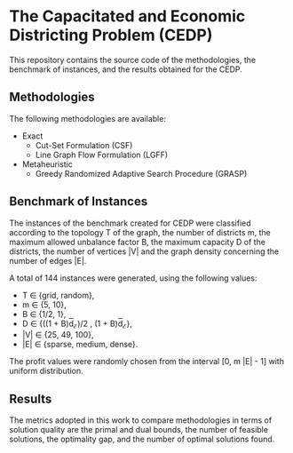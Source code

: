 # The Capacitated and Economic Districting Problem (CEDP)

This repository contains the source code of the methodologies, the benchmark of instances, and the results obtained for the CEDP.

## Methodologies

The following methodologies are available:

* Exact
  - Cut-Set Formulation (CSF)
  - Line Graph Flow Formulation (LGFF)
* Metaheuristic
  - Greedy Randomized Adaptive Search Procedure (GRASP)

## Benchmark of Instances

The instances of the benchmark created for CEDP were classified according to the topology T of the graph, the number of districts m, the maximum allowed unbalance factor B, the maximum capacity D of the districts, the number of vertices |V| and the graph density concerning the number of edges |E|.

A total of 144 instances were generated, using the following values: 
* T ∈ {grid, random},
* m ∈ {5, 10},
* B ∈ {1/2, 1},
* D ∈ {((1 + B)<span style="text-decoration:overline">d</span><sub>ℰ</sub>)/2 , (1 + B)<span style="text-decoration:overline">d</span><sub>ℰ</sub>},
* |V| ∈ {25, 49, 100},
* |E| ∈ {sparse, medium, dense}.

The profit values were randomly chosen from the interval [0, m |E| - 1] with uniform distribution.

## Results

The metrics adopted in this work to compare methodologies in terms of solution quality are the primal and dual bounds, the number of feasible solutions, the optimality gap, and the number of optimal solutions found.
